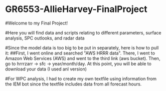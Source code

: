 # GR6553-AllieHarvey-FinalProject

#Welcome to my Final Project!

#Here you will find data and scripts relating to different parameters, surface analysis, SPC outlooks, and radar data

#Since the model data is too big to be put in separately, here is how to pull it:
##First, I went online and searched "AWS HRRR data". There, I went to Amazon Web Services (AWS) and went to the third link (aws bucket). Then, go to hrrrzarr -> sfc -> year/month/day. At this point, you will be able to download your data (I used anl version)

#For WPC analysis, I had to create my own textfile using information from the IEM bot since the textfile includes data from all forecast hours. 
